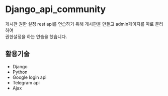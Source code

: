 # Django_api_community

게시판 권한 설정
rest api를 연습하기 위해 게시판을 만들고 admin페이지를 따로 분리하여</br>
권한설정을 하는 연습을 했습니다.

## 활용기술
+ Django
+ Python
+ Google login api
+ Telegram api
+ Ajax
